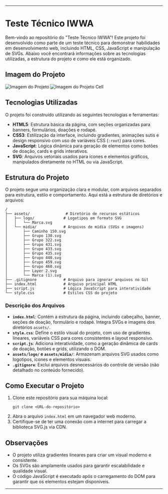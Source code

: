

---

# Teste Técnico IWWA

Bem-vindo ao repositório do "Teste Técnico IWWA"! Este projeto foi desenvolvido como parte de um teste técnico para demonstrar habilidades em desenvolvimento web, incluindo HTML, CSS, JavaScript e manipulação de SVGs. Abaixo você encontrará informações sobre as tecnologias utilizadas, a estrutura do projeto e como ele está organizado.

## Imagem do Projeto

![Imagem do Projeto](https://i.imgur.com/p53TgJV.png) ![Imagem do Projeto Cell](https://i.imgur.com/2JF8orN.png)

## Tecnologias Utilizadas

O projeto foi construído utilizando as seguintes tecnologias e ferramentas:

- **HTML5**: Estrutura básica da página, com seções organizadas para banners, formulários, doações e rodapé.
- **CSS3**: Estilização da interface, incluindo gradientes, animações sutis e design responsivo com uso de variáveis CSS (`:root`) para cores.
- **JavaScript**: Lógica dinâmica para geração de elementos como botões de doação, cards e grids interativos.
- **SVG**: Arquivos vetoriais usados para ícones e elementos gráficos, manipulados diretamente no HTML ou via JavaScript.


## Estrutura do Projeto

O projeto segue uma organização clara e modular, com arquivos separados para estrutura, estilo e comportamento. Aqui está a estrutura de diretórios e arquivos:

```
/
├── assets/                # Diretório de recursos estáticos
│   ├── logo/             # Logotipos em formato SVG
│   │   └── Marca.svg
│   └── midia/            # Arquivos de mídia (SVGs e imagens)
│       ├── Caminho 150.svg
│       ├── Grupo 130.svg
│       ├── Grupo 322.svg
│       ├── Grupo 431.svg
│       ├── Grupo 433.svg
│       ├── Grupo 435.svg
│       ├── Grupo 440.svg
│       ├── Grupo 459.svg
│       ├── Grupo 460.svg
│       ├── Layer 2.svg
│       └── Marca (1).svg
├── .gitignore            # Arquivo para ignorar arquivos no Git
├── index.html            # Arquivo principal HTML
├── script.js             # Lógica JavaScript para interatividade
└── style.css             # Estilos CSS do projeto
```

### Descrição dos Arquivos

- **`index.html`**: Contém a estrutura da página, incluindo cabeçalho, banner, seções de doação, formulário e rodapé. Integra SVGs e imagens dos diretórios `assets/`.
- **`style.css`**: Define o estilo visual do projeto, com uso de gradientes lineares, variáveis CSS para cores consistentes e layout responsivo.
- **`script.js`**: Adiciona interatividade, como a geração dinâmica de cards de doação, botões e grids, utilizando o DOM.
- **`assets/logo/` e `assets/midia/`**: Armazenam arquivos SVG usados como logotipos, ícones e elementos visuais.
- **`.gitignore`**: Exclui arquivos desnecessários do controle de versão (não detalhado no conteúdo fornecido).

## Como Executar o Projeto

1. Clone este repositório para sua máquina local:
   ```
   git clone <URL-do-repositório>
   ```
2. Abra o arquivo `index.html` em um navegador web moderno.
3. Certifique-se de ter uma conexão com a internet para carregar a biblioteca SVG.js via CDN.

## Observações

- O projeto utiliza gradientes lineares para criar um visual moderno e consistente.
- Os SVGs são amplamente usados para garantir escalabilidade e qualidade visual.
- O código JavaScript é executado após o carregamento do DOM para garantir que os elementos estejam disponíveis.

---
